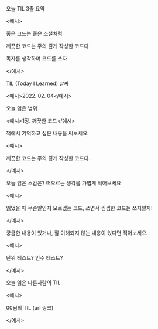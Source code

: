 오늘 TIL 3줄 요약

<예시>

좋은 코드는 좋은 소설처럼

깨끗한 코드는 주의 깊게 작성한 코드다

독자를 생각하며 코드를 쓰자

</예시>

TIL (Today I Learned) 날짜

<예시>2022. 02. 04</예시>

오늘 읽은 범위

<예시>1장. 깨끗한 코드</예시>

책에서 기억하고 싶은 내용을 써보세요.

<예시>

깨끗한 코드는 주의 깊게 작성한 코드다.

</예시>

오늘 읽은 소감은? 떠오르는 생각을 가볍게 적어보세요

<예시>

읽었을 때 무슨말인지 모르겠는 코드, 쓰면서 찜찜한 코드는 쓰지말자!

</예시>

궁금한 내용이 있거나, 잘 이해되지 않는 내용이 있다면 적어보세요.

<예시>

단위 테스트? 인수 테스트?

</예시>

오늘 읽은 다른사람의 TIL

<예시>

00님의 TIL (url 링크)

</예시>
